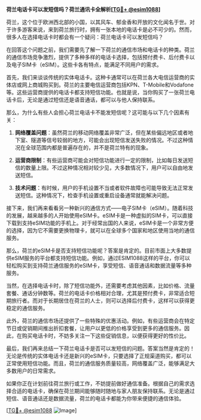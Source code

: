 **荷兰电话卡可以发短信吗？荷兰通讯卡全解析[[TG💪+ @esim1088](https://t.me/s/esim1088)]**

荷兰，这个位于欧洲西北部的小国，以其风车、郁金香和开放的文化闻名于世。对于许多游客来说，来到荷兰旅行时，拥有一张本地的电话卡是必不可少的。然而，很多人在选择电话卡时都会有一个疑问：荷兰电话卡可以发短信吗？

在回答这个问题之前，我们需要先了解一下荷兰的通信市场和电话卡的种类。荷兰的通信市场竞争激烈，提供了多种多样的电话卡选择，包括预付费卡、后付费卡以及电子SIM卡（eSIM）。这些卡各有特点，能满足不同用户的需求。

首先，我们来谈谈传统的实体电话卡。这种卡通常可以在荷兰各大电信运营商的实体店或网上商城购买到。荷兰的主要电信运营商包括KPN、T-Mobile和Vodafone等。这些运营商提供的电话卡都支持短信功能。也就是说，当你购买了一张荷兰电话卡后，无论是通过短信还是语音通话，都可以与他人保持联系。

那么，为什么有些人会担心荷兰电话卡不能发短信呢？这可能与以下几个因素有关：

1. **网络覆盖问题**：虽然荷兰的移动网络覆盖非常广泛，但在某些偏远地区或者地下室、隧道等信号较弱的地方，可能会出现短信发送失败的情况。不过这种情况在全球范围内都是普遍存在的，并不是荷兰特有的现象。

2. **运营商限制**：有些运营商可能会对短信功能进行一定的限制，比如每日发送短信的数量上限。不过这种情况相对较少见，大多数情况下，用户可以自由地发送短信。

3. **技术问题**：有时候，用户的手机设置不当或者软件故障也可能导致无法正常发送短信。这种情况下，检查手机设置或重启设备通常就能解决问题。

接下来，我们再来看看另一种新兴的通信方式——电子SIM卡（eSIM）。随着科技的发展，越来越多的人开始使用eSIM卡。eSIM卡是一种虚拟的SIM卡，可以直接下载到支持eSIM功能的手机上。对于经常出国的人来说，eSIM卡是一个非常方便的选择，因为它不需要更换物理卡，就可以在全球多个国家和地区使用当地的通信服务。

那么，荷兰的eSIM卡是否支持短信功能呢？答案是肯定的。目前市面上大多数提供eSIM服务的平台都支持短信功能。例如，通过ESIM1088这样的平台，你可以轻松购买到支持荷兰通信服务的eSIM卡，享受短信、语音通话和数据流量等多种服务。

当然，在选择电话卡时，除了短信功能外，还需要考虑其他因素，比如价格、流量套餐、通话分钟数等。荷兰的电话卡价格相对合理，尤其是预付费卡，非常适合短期旅行者。而对于长期居住在荷兰的人士，则可以选择后付费卡，这样可以获得更稳定的通信服务。

此外，荷兰的通信市场还提供了一些特殊的优惠活动。例如，有些运营商会在特定节日或促销期间推出折扣套餐，让用户以更低的价格享受到更多的通信服务。因此，在购买电话卡时，不妨多关注一下这些促销信息，以便获得更好的性价比。

最后，我们再来总结一下荷兰电话卡是否可以发短信的问题。答案当然是肯定的！无论是传统的实体电话卡还是新兴的eSIM卡，只要选择了正规渠道购买，都可以正常使用短信功能。而且，荷兰的通信服务质量较高，网络覆盖广泛，能够满足大多数用户的日常需求。

如果你正在计划前往荷兰旅行或工作，不妨提前做好通信准备。根据自己的需求选择合适的电话卡，确保在荷兰期间能够随时随地与家人朋友保持联系。无论是通过短信、语音通话还是数据流量，荷兰的电话卡都能为你带来便捷的通信体验。

[[TG💪+ @esim1088](https://t.me/s/esim1088) ![Image](https://i.postimg.cc/4NQfJmqS/Snipaste-2025-05-13-00-14-12.png)]